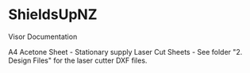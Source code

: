 # ShieldsUpNZ
Visor Documentation

A4 Acetone Sheet - Stationary supply
Laser Cut Sheets - See folder "2. Design Files" for the laser cutter DXF files.

